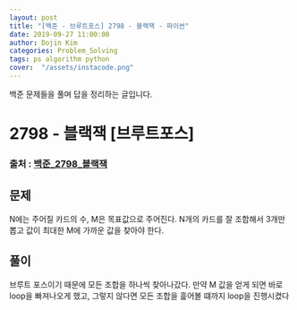 ```yaml
---
layout: post
title: "[백준 - 브루트포스] 2798 - 블랙잭 - 파이썬"
date: 2019-09-27 11:00:00
author: Dojin Kim
categories: Problem_Solving
tags: ps algorithm python
cover:  "/assets/instacode.png"
---
```

백준 문제들을 풀며 답을 정리하는 글입니다.

# 2798 - 블랙잭 [브루트포스]

### 출처 : <a href="https://www.acmicpc.net/problem/2798">백준_2798_블랙잭</a>

## 문제
N에는 주어질 카드의 수, M은 목표값으로 주어진다. N개의 카드를 잘 조합해서 3개만 뽑고 값이 최대한 M에 가까운 값을 찾아야 한다. 


## 풀이
브루트 포스이기 때문에 모든 조합을 하나씩 찾아나갔다. 
만약 M 값을 얻게 되면 바로 loop을 빠져나오게 했고, 그렇지 않다면 모든 조합을 흝어볼 떄까지 loop을 진행시켰다 

<script src="https://gist.github.com/dojinkimm/8760cf0b89b9f9583a4c13155aa27749.js"></script>
